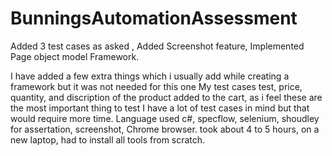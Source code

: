 # BunningsAutomationAssessment
Added 3 test cases as asked , Added Screenshot feature, Implemented Page object model Framework. 

I have added a few extra things which i usually add while creating a framework but it was not needed for this one
My test cases test, price, quantity, and discription of the product added to the cart, as i feel these are the most important thing to test 
I have a lot of test cases in mind but that would require more time. 
Language used c#, specflow, selenium, shoudley for assertation, screenshot, Chrome browser.
took about 4 to 5 hours, on a new laptop, had to install all tools from scratch.
